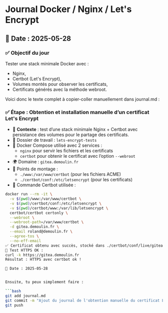 # Journal Docker / Nginx / Let's Encrypt

## 📅 Date : 2025-05-28

### ✅ Objectif du jour
Tester une stack minimale Docker avec :
- Nginx,
- Certbot (Let's Encrypt),
- Volumes montés pour observer les certificats,
- Certificats générés avec la méthode webroot.

Voici donc le texte complet à copier-coller manuellement dans journal.md :

### ✅ Étape : Obtention et installation manuelle d’un certificat Let's Encrypt

- 🔧 **Contexte** : test d’une stack minimale Nginx + Certbot avec persistance des volumes pour le partage des certificats.
- 📁 Dossier de travail : `lets-encrypt-tests`
- 🐳 Docker Compose utilisé avec 2 services :
  - `nginx` pour servir les fichiers et les certificats
  - `certbot` pour obtenir le certificat avec l’option `--webroot`
- 🌍 Domaine : `gitea.demoulin.fr`
- 📁 Points de montage :
  - `./www:/var/www/certbot` (pour les fichiers ACME)
  - `./certbot/conf:/etc/letsencrypt` (pour les certificats)
- 📜 Commande Certbot utilisée :

```bash
docker run --rm -it \
  -v $(pwd)/www:/var/www/certbot \
  -v $(pwd)/certbot/conf:/etc/letsencrypt \
  -v $(pwd)/certbot/www:/var/lib/letsencrypt \
  certbot/certbot certonly \
  --webroot \
  --webroot-path=/var/www/certbot \
  -d gitea.demoulin.fr \
  --email roland@demoulin.fr \
  --agree-tos \
  --no-eff-email
✅ Certificat obtenu avec succès, stocké dans ./certbot/conf/live/gitea.demoulin.fr/
🔐 Test HTTPS OK :
curl -k https://gitea.demoulin.fr
Résultat : HTTPS avec certbot ok !

📅 Date : 2025-05-28


Ensuite, tu peux simplement faire :

```bash
git add journal.md
git commit -m "Ajout du journal de l'obtention manuelle du certificat Let's Encrypt"
git push
